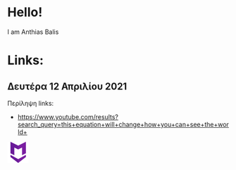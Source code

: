 # Hello!
I am Anthias Balis
# Links:
## Δευτέρα 12 Απριλίου 2021
Περίληψη links:
- https://www.youtube.com/results?search_query=this+equation+will+change+how+you+can+see+the+world+

![alt text](https://github.com/adam-p/markdown-here/raw/master/src/common/images/icon48.png "Logo Title Text 1")




